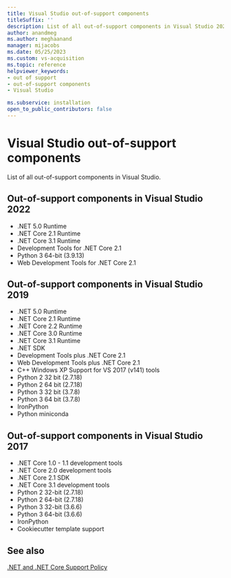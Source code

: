```yaml
---
title: Visual Studio out-of-support components
titleSuffix: ''
description: List of all out-of-support components in Visual Studio 2022, Visual Studio 2019, and Visual Studio 2017.
author: anandmeg
ms.author: meghaanand
manager: mijacobs
ms.date: 05/25/2023
ms.custom: vs-acquisition
ms.topic: reference
helpviewer_keywords:
- out of support
- out-of-support components
- Visual Studio

ms.subservice: installation
open_to_public_contributors: false
---
```

# Visual Studio out-of-support components

List of all out-of-support components in Visual Studio.

## Out-of-support components in Visual Studio 2022

- .NET 5.0 Runtime
- .NET Core 2.1 Runtime
- .NET Core 3.1 Runtime
- Development Tools for .NET Core 2.1
- Python 3 64-bit (3.9.13)
- Web Development Tools for .NET Core 2.1

## Out-of-support components in Visual Studio 2019

- .NET 5.0 Runtime
- .NET Core 2.1 Runtime
- .NET Core 2.2 Runtime
- .NET Core 3.0 Runtime
- .NET Core 3.1 Runtime
- .NET SDK
- Development Tools plus .NET Core 2.1
- Web Development Tools plus .NET Core 2.1
- C++ Windows XP Support for VS 2017 (v141) tools
- Python 2 32 bit (2.7.18)
- Python 2 64 bit (2.7.18)
- Python 3 32 bit (3.7.8)
- Python 3 64 bit (3.7.8)
- IronPython
- Python miniconda

## Out-of-support components in Visual Studio 2017

- .NET Core 1.0 - 1.1 development tools
- .NET Core 2.0 development tools
- .NET Core 2.1 SDK
- .NET Core 3.1 development tools
- Python 2 32-bit (2.7.18)
- Python 2 64-bit (2.7.18)
- Python 3 32-bit (3.6.6)
- Python 3 64-bit (3.6.6)
- IronPython
- Cookiecutter template support

## See also
[.NET and .NET Core Support Policy](https://dotnet.microsoft.com/platform/support/policy/dotnet-core#cadence)
